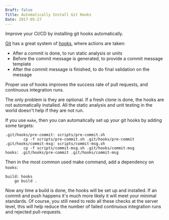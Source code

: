 ```yaml
---
Draft: false
Title: Automatically Install Git Hooks
Date: 2017-05-27
---
```

Improve your CI/CD by installing git hooks automatically.<!--more-->

[Git](https://git-scm.com) has a great system of [hooks](https://git-scm.com/book/en/v2/Customizing-Git-Git-Hooks), where actions are taken:

* After a commit is done, to run static analysis or units
* Before the commit message is generated, to provide a commit message template
* After the commit message is finished, to do final validation on the message

Proper use of hooks improves the success rate of pull requests, and continuous integration runs.

The only problem is they are optional.  If a fresh clone is done, the hooks are not automatically installed. All the static analysis and unit testing in the world doesn't help if they are not run. 

If you use `make`, then you can automatically set up your git hooks by adding some targets:

```make
.git/hooks/pre-commit: scripts/pre-commit.sh
        cp -f scripts/pre-commit.sh .git/hooks/pre-commit
.git/hooks/commit-msg: scripts/commit-msg.sh
        cp -f scripts/commit-msg.sh .git/hooks/commit-msg
hooks: .git/hooks/pre-commit .git/hooks/commit-msg
```

Then in the most common used make command, add a dependency on `hooks`:

```
build: hooks
	go build .
```

Now any time a build is done, the hooks will be set up and installed. If an commit and push happens it's much more likely it will meet your minimal standards. Of course, you still need to redo all these checks at the server level, this will help reduce the number of failed continuous integration runs and rejected pull-requests.  
